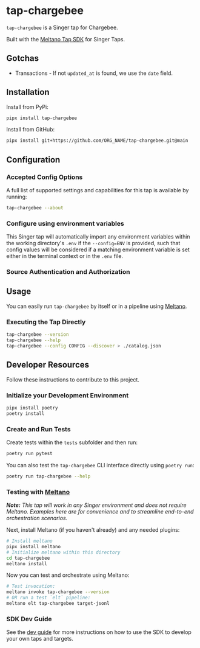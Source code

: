 # tap-chargebee

`tap-chargebee` is a Singer tap for Chargebee.

Built with the [Meltano Tap SDK](https://sdk.meltano.com) for Singer Taps.

## Gotchas

* Transactions - If not `updated_at` is found, we use the `date` field.

## Installation

Install from PyPi:

```bash
pipx install tap-chargebee
```

Install from GitHub:

```bash
pipx install git+https://github.com/ORG_NAME/tap-chargebee.git@main
```

## Configuration

### Accepted Config Options

<!--
Developer TODO: Provide a list of config options accepted by the tap.

This section can be created by copy-pasting the CLI output from:

```
tap-chargebee --about --format=markdown
```
-->

A full list of supported settings and capabilities for this
tap is available by running:

```bash
tap-chargebee --about
```

### Configure using environment variables

This Singer tap will automatically import any environment variables within the working directory's
`.env` if the `--config=ENV` is provided, such that config values will be considered if a matching
environment variable is set either in the terminal context or in the `.env` file.

### Source Authentication and Authorization

<!--
Developer TODO: If your tap requires special access on the source system, or any special authentication requirements, provide those here.
-->

## Usage

You can easily run `tap-chargebee` by itself or in a pipeline using [Meltano](https://meltano.com/).

### Executing the Tap Directly

```bash
tap-chargebee --version
tap-chargebee --help
tap-chargebee --config CONFIG --discover > ./catalog.json
```

## Developer Resources

Follow these instructions to contribute to this project.

### Initialize your Development Environment

```bash
pipx install poetry
poetry install
```

### Create and Run Tests

Create tests within the `tests` subfolder and
  then run:

```bash
poetry run pytest
```

You can also test the `tap-chargebee` CLI interface directly using `poetry run`:

```bash
poetry run tap-chargebee --help
```

### Testing with [Meltano](https://www.meltano.com)

_**Note:** This tap will work in any Singer environment and does not require Meltano.
Examples here are for convenience and to streamline end-to-end orchestration scenarios._

<!--
Developer TODO:
Your project comes with a custom `meltano.yml` project file already created. Open the `meltano.yml` and follow any "TODO" items listed in
the file.
-->

Next, install Meltano (if you haven't already) and any needed plugins:

```bash
# Install meltano
pipx install meltano
# Initialize meltano within this directory
cd tap-chargebee
meltano install
```

Now you can test and orchestrate using Meltano:

```bash
# Test invocation:
meltano invoke tap-chargebee --version
# OR run a test `elt` pipeline:
meltano elt tap-chargebee target-jsonl
```

### SDK Dev Guide

See the [dev guide](https://sdk.meltano.com/en/latest/dev_guide.html) for more instructions on how to use the SDK to
develop your own taps and targets.

